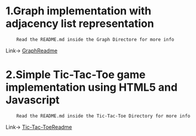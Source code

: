 # 1.Graph implementation with adjacency list representation 

        Read the README.md inside the Graph Directore for more info
        
 Link-> [GraphReadme]( https://github.com/FOSSCODY-1/M.T.D.Piyadasa/blob/master/Graph/README.md )
        
# 2.Simple Tic-Tac-Toe game implementation using HTML5 and Javascript

        Read the README.md inside the Tic-Tac-Toe Directory for more info
 Link-> [Tic-Tac-ToeReadme](https://github.com/FOSSCODY-1/M.T.D.Piyadasa/blob/master/Tic-Tac-Toe/README.md)






